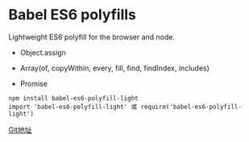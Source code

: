 
# Babel ES6 polyfills

Lightweight ES6 polyfill for the browser and node.

- Object.assign

- Array(of, copyWithin, every, fill, find, findIndex, includes)

- Promise

```
npm install babel-es6-polyfill-light
import 'babel-es6-polyfill-light' 或 require('babel-es6-polyfill-light')
```

[Git地址](https://github.com/linwei0201/ES6Polyfills)
